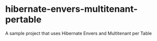 # hibernate-envers-multitenant-pertable
A sample project that uses Hibernate Envers and Multitenant per Table
